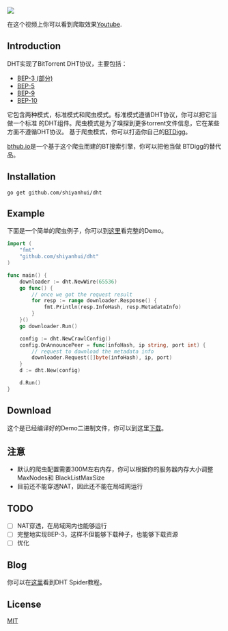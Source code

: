 ![](https://raw.githubusercontent.com/shiyanhui/dht/master/doc/screen-shot.png)

在这个视频上你可以看到爬取效果[Youtube](https://www.youtube.com/watch?v=AIpeQtw22kc).

## Introduction

DHT实现了BitTorrent DHT协议，主要包括：

- [BEP-3 (部分)](http://www.bittorrent.org/beps/bep_0003.html)
- [BEP-5](http://www.bittorrent.org/beps/bep_0005.html)
- [BEP-9](http://www.bittorrent.org/beps/bep_0009.html)
- [BEP-10](http://www.bittorrent.org/beps/bep_0010.html)

它包含两种模式，标准模式和爬虫模式。标准模式遵循DHT协议，你可以把它当做一个标准
的DHT组件。爬虫模式是为了嗅探到更多torrent文件信息，它在某些方面不遵循DHT协议。
基于爬虫模式，你可以打造你自己的[BTDigg](http://btdigg.org/)。

[bthub.io](http://bthub.io)是一个基于这个爬虫而建的BT搜索引擎，你可以把他当做
BTDigg的替代品。

## Installation

    go get github.com/shiyanhui/dht

## Example

下面是一个简单的爬虫例子，你可以到[这里](https://github.com/shiyanhui/dht/blob/master/sample)看完整的Demo。

```go
import (
    "fmt"
    "github.com/shiyanhui/dht"
)

func main() {
    downloader := dht.NewWire(65536)
    go func() {
        // once we got the request result
        for resp := range downloader.Response() {
            fmt.Println(resp.InfoHash, resp.MetadataInfo)
        }
    }()
    go downloader.Run()

    config := dht.NewCrawlConfig()
    config.OnAnnouncePeer = func(infoHash, ip string, port int) {
        // request to download the metadata info
        downloader.Request([]byte(infoHash), ip, port)
    }
    d := dht.New(config)

    d.Run()
}
```

## Download

这个是已经编译好的Demo二进制文件，你可以到这里[下载](https://github.com/shiyanhui/dht/files/407021/spider.zip)。

## 注意

- 默认的爬虫配置需要300M左右内存，你可以根据你的服务器内存大小调整MaxNodes和
  BlackListMaxSize
- 目前还不能穿透NAT，因此还不能在局域网运行

## TODO

- [ ] NAT穿透，在局域网内也能够运行
- [ ] 完整地实现BEP-3，这样不但能够下载种子，也能够下载资源
- [ ] 优化

## Blog

你可以在[这里](https://github.com/shiyanhui/dht/wiki)看到DHT Spider教程。

## License

[MIT](https://github.com/shiyanhui/dht/blob/master/LICENSE)
